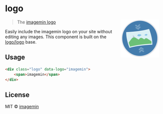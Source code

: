 # logo

<img align="right" width="125" src="images/logo.png">

> The [imagemin logo](https://raw.githubusercontent.com/imagemin/logo/master/images/logo.png)

Easily include the imagemin logo on your site without editing any images. This 
component is built on the [logo/logo](https://github.com/logo/logo) base.


## Usage

```html
<div class="logo" data-logo="imagemin">
	<span>imagemin</span>
</div>
```


## License

MIT © [imagemin](https://github.com/imagemin)
